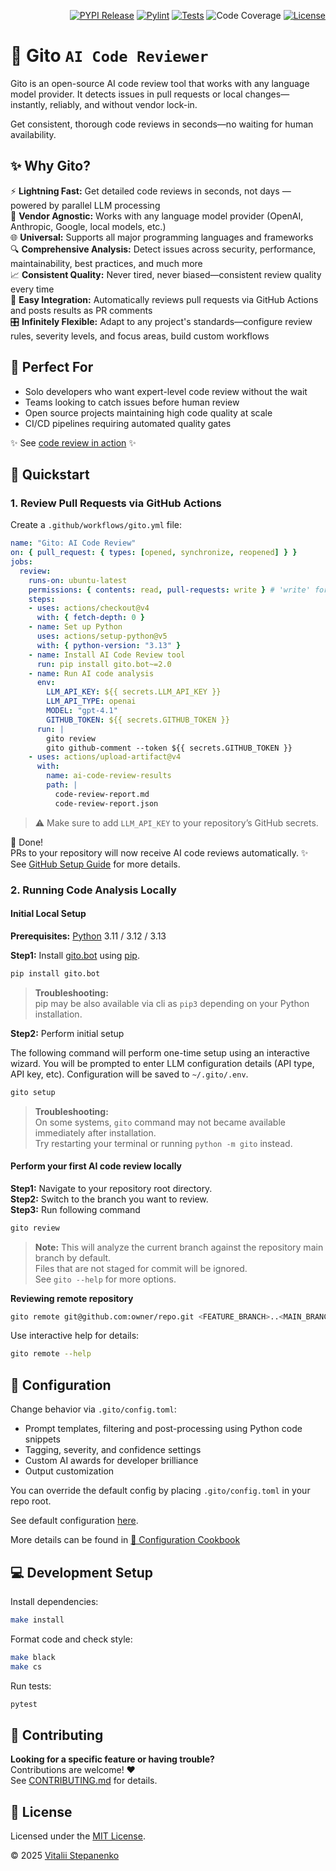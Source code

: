 <p align="right">
<a href="https://pypi.org/project/ai-code-review/" target="_blank"><img src="https://img.shields.io/pypi/v/ai-code-review" alt="PYPI Release"></a>
<a href="https://github.com/Nayjest/ai-code-review/actions/workflows/code-style.yml" target="_blank"><img src="https://github.com/Nayjest/ai-code-review/actions/workflows/code-style.yml/badge.svg" alt="Pylint"></a>
<a href="https://github.com/Nayjest/ai-code-review/actions/workflows/tests.yml" target="_blank"><img src="https://github.com/Nayjest/ai-code-review/actions/workflows/tests.yml/badge.svg" alt="Tests"></a>
<img src="https://github.com/Nayjest/ai-code-review/blob/main/coverage.svg" alt="Code Coverage">
<a href="https://github.com/Nayjest/ai-code-review/blob/main/LICENSE" target="_blank"><img src="https://img.shields.io/static/v1?label=license&message=MIT&color=d08aff" alt="License"></a>
</p>

# 🤖 Gito `AI Code Reviewer`

Gito is an open-source AI code review tool that works with any language model provider.
It detects issues in pull requests or local changes—instantly, reliably, and without vendor lock-in.

Get consistent, thorough code reviews in seconds—no waiting for human availability.

## ✨ Why Gito?

⚡ **Lightning Fast:** Get detailed code reviews in seconds, not days — powered by parallel LLM processing  
🔧 **Vendor Agnostic:** Works with any language model provider (OpenAI, Anthropic, Google, local models, etc.)  
🌐 **Universal:** Supports all major programming languages and frameworks  
🔍 **Comprehensive Analysis:** Detect issues across security, performance, maintainability, best practices, and much more  
📈 **Consistent Quality:** Never tired, never biased—consistent review quality every time  
🚀 **Easy Integration:** Automatically reviews pull requests via GitHub Actions and posts results as PR comments  
🎛️ **Infinitely Flexible:** Adapt to any project's standards—configure review rules, severity levels, and focus areas, build custom workflows 

## 🎯 Perfect For

- Solo developers who want expert-level code review without the wait
- Teams looking to catch issues before human review
- Open source projects maintaining high code quality at scale
- CI/CD pipelines requiring automated quality gates

✨ See [code review in action](https://github.com/Nayjest/ai-code-review/pull/39#issuecomment-2906968729) ✨

## 🚀 Quickstart

### 1. Review Pull Requests via GitHub Actions

Create a `.github/workflows/gito.yml` file:

```yaml
name: "Gito: AI Code Review"
on: { pull_request: { types: [opened, synchronize, reopened] } }
jobs:
  review:
    runs-on: ubuntu-latest
    permissions: { contents: read, pull-requests: write } # 'write' for leaving the summary comment
    steps:
    - uses: actions/checkout@v4
      with: { fetch-depth: 0 }
    - name: Set up Python
      uses: actions/setup-python@v5
      with: { python-version: "3.13" }
    - name: Install AI Code Review tool
      run: pip install gito.bot~=2.0
    - name: Run AI code analysis
      env:
        LLM_API_KEY: ${{ secrets.LLM_API_KEY }}
        LLM_API_TYPE: openai
        MODEL: "gpt-4.1"
        GITHUB_TOKEN: ${{ secrets.GITHUB_TOKEN }}
      run: |
        gito review
        gito github-comment --token ${{ secrets.GITHUB_TOKEN }}
    - uses: actions/upload-artifact@v4
      with:
        name: ai-code-review-results
        path: |
          code-review-report.md
          code-review-report.json
```

> ⚠️ Make sure to add `LLM_API_KEY` to your repository’s GitHub secrets.

💪 Done!  
PRs to your repository will now receive AI code reviews automatically. ✨  
See [GitHub Setup Guide](https://github.com/Nayjest/ai-code-review/blob/main/documentation/github_setup.md) for more details.

### 2. Running Code Analysis Locally

#### Initial Local Setup

**Prerequisites:** [Python](https://www.python.org/downloads/) 3.11 / 3.12 / 3.13  

**Step1:** Install [gito.bot](https://github.com/Nayjest/ai-code-review) using [pip](https://en.wikipedia.org/wiki/Pip_(package_manager)).
```bash
pip install gito.bot
```

> **Troubleshooting:**  
> pip may be also available via cli as `pip3` depending on your Python installation.

**Step2:** Perform initial setup

The following command will perform one-time setup using an interactive wizard.
You will be prompted to enter LLM configuration details (API type, API key, etc).
Configuration will be saved to `~/.gito/.env`.

```bash
gito setup
```

> **Troubleshooting:**  
> On some systems, `gito` command may not became available immediately after installation.  
> Try restarting your terminal or running `python -m gito` instead.


#### Perform your first AI code review locally

**Step1:** Navigate to your repository root directory.  
**Step2:** Switch to the branch you want to review.  
**Step3:** Run following command
```bash
gito review
```

> **Note:** This will analyze the current branch against the repository main branch by default.  
> Files that are not staged for commit will be ignored.  
> See `gito --help` for more options.

**Reviewing remote repository**

```bash
gito remote git@github.com:owner/repo.git <FEATURE_BRANCH>..<MAIN_BRANCH>
```
Use interactive help for details:
```bash
gito remote --help
```

## 🔧 Configuration

Change behavior via `.gito/config.toml`:

- Prompt templates, filtering and post-processing using Python code snippets
- Tagging, severity, and confidence settings
- Custom AI awards for developer brilliance
- Output customization

You can override the default config by placing `.gito/config.toml` in your repo root.


See default configuration [here](https://github.com/Nayjest/ai-code-review/blob/main/ai_code_review/.ai-code-review.toml).

More details can be found in [📖 Configuration Cookbook](https://github.com/Nayjest/ai-code-review/blob/main/documentation/config_cookbook.md)

## 💻 Development Setup

Install dependencies:

```bash
make install
```

Format code and check style:

```bash
make black
make cs
```

Run tests:

```bash
pytest
```

## 🤝 Contributing

**Looking for a specific feature or having trouble?**  
Contributions are welcome! ❤️  
See [CONTRIBUTING.md](https://github.com/Nayjest/ai-code-review/blob/main/CONTRIBUTING.md) for details.

## 📝 License

Licensed under the [MIT License](https://github.com/Nayjest/ai-code-review/blob/main/LICENSE).

© 2025 [Vitalii Stepanenko](mailto:mail@vitaliy.in)
